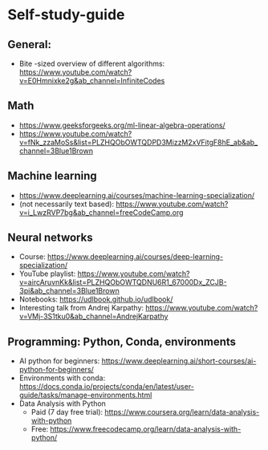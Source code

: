 # Self-study-guide

## General:
-	Bite -sized overview of different algorithms: https://www.youtube.com/watch?v=E0Hmnixke2g&ab_channel=InfiniteCodes 
## Math
-	https://www.geeksforgeeks.org/ml-linear-algebra-operations/ 
-	https://www.youtube.com/watch?v=fNk_zzaMoSs&list=PLZHQObOWTQDPD3MizzM2xVFitgF8hE_ab&ab_channel=3Blue1Brown 
## Machine learning
-	https://www.deeplearning.ai/courses/machine-learning-specialization/
-	(not necessarily text based): https://www.youtube.com/watch?v=i_LwzRVP7bg&ab_channel=freeCodeCamp.org 
## Neural networks
-	Course: https://www.deeplearning.ai/courses/deep-learning-specialization/ 
-	YouTube playlist: https://www.youtube.com/watch?v=aircAruvnKk&list=PLZHQObOWTQDNU6R1_67000Dx_ZCJB-3pi&ab_channel=3Blue1Brown 
-	Notebooks: https://udlbook.github.io/udlbook/ 
-	Interesting talk from Andrej Karpathy: https://www.youtube.com/watch?v=VMj-3S1tku0&ab_channel=AndrejKarpathy 
## Programming: Python, Conda, environments
-	AI python for beginners: https://www.deeplearning.ai/short-courses/ai-python-for-beginners/ 
-	Environments with conda: https://docs.conda.io/projects/conda/en/latest/user-guide/tasks/manage-environments.html 
-	Data Analysis with Python
    - Paid (7 day free trial): https://www.coursera.org/learn/data-analysis-with-python 
    - Free: https://www.freecodecamp.org/learn/data-analysis-with-python/ 
